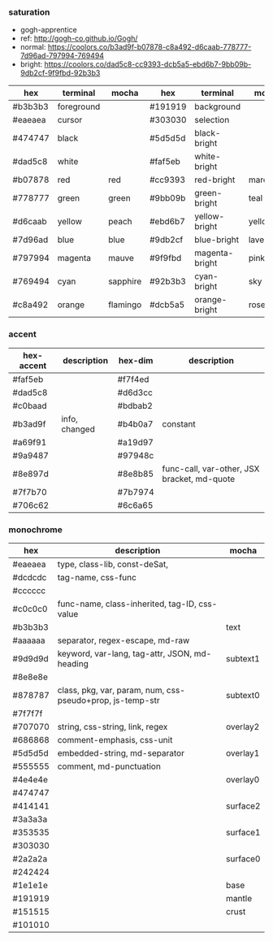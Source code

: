### saturation

- gogh-apprentice
- ref: http://gogh-co.github.io/Gogh/
- normal: https://coolors.co/b3ad9f-b07878-c8a492-d6caab-778777-7d96ad-797994-769494
- bright: https://coolors.co/dad5c8-cc9393-dcb5a5-ebd6b7-9bb09b-9db2cf-9f9fbd-92b3b3

| hex     | terminal   | mocha    | hex     | terminal       | mocha     |
| ------- | ---------- | -------- | ------- | -------------- | --------- |
| #b3b3b3 | foreground |          | #191919 | background     |           |
| #eaeaea | cursor     |          | #303030 | selection      |           |
| #474747 | black      |          | #5d5d5d | black-bright   |           |
| #dad5c8 | white      |          | #faf5eb | white-bright   |           |
| #b07878 | red        | red      | #cc9393 | red-bright     | maroon    |
| #778777 | green      | green    | #9bb09b | green-bright   | teal      |
| #d6caab | yellow     | peach    | #ebd6b7 | yellow-bright  | yellow    |
| #7d96ad | blue       | blue     | #9db2cf | blue-bright    | lavender  |
| #797994 | magenta    | mauve    | #9f9fbd | magenta-bright | pink      |
| #769494 | cyan       | sapphire | #92b3b3 | cyan-bright    | sky       |
| #c8a492 | orange     | flamingo | #dcb5a5 | orange-bright  | rosewater |

### accent

| hex-accent | description   | hex-dim | description                                 |
| ---------- | ------------- | ------- | ------------------------------------------- |
| #faf5eb    |               | #f7f4ed |                                             |
| #dad5c8    |               | #d6d3cc |                                             |
| #c0baad    |               | #bdbab2 |                                             |
| #b3ad9f    | info, changed | #b4b0a7 | constant                                    |
| #a69f91    |               | #a19d97 |                                             |
| #9a9487    |               | #97948c |                                             |
| #8e897d    |               | #8e8b85 | func-call, var-other, JSX bracket, md-quote |
| #7f7b70    |               | #7b7974 |                                             |
| #706c62    |               | #6c6a65 |                                             |

### monochrome

| hex     | description                                               | mocha    |
| ------- | --------------------------------------------------------- | -------- |
| #eaeaea | type, class-lib, const-deSat,                             |          |
| #dcdcdc | tag-name, css-func                                        |          |
| #cccccc |                                                           |          |
| #c0c0c0 | func-name, class-inherited, tag-ID, css-value             |          |
| #b3b3b3 |                                                           | text     |
| #aaaaaa | separator, regex-escape, md-raw                           |          |
| #9d9d9d | keyword, var-lang, tag-attr, JSON, md-heading             | subtext1 |
| #8e8e8e |                                                           |          |
| #878787 | class, pkg, var, param, num, css-pseudo+prop, js-temp-str | subtext0 |
| #7f7f7f |                                                           |          |
| #707070 | string, css-string, link, regex                           | overlay2 |
| #686868 | comment-emphasis, css-unit                                |          |
| #5d5d5d | embedded-string, md-separator                             | overlay1 |
| #555555 | comment, md-punctuation                                   |          |
| #4e4e4e |                                                           | overlay0 |
| #474747 |                                                           |          |
| #414141 |                                                           | surface2 |
| #3a3a3a |                                                           |          |
| #353535 |                                                           | surface1 |
| #303030 |                                                           |          |
| #2a2a2a |                                                           | surface0 |
| #242424 |                                                           |          |
| #1e1e1e |                                                           | base     |
| #191919 |                                                           | mantle   |
| #151515 |                                                           | crust    |
| #101010 |                                                           |          |
